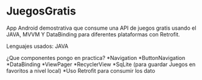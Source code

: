 # JuegosGratis
App Android demostrativa que consume una API de juegos gratis usando el JAVA, MVVM Y DataBinding para diferentes plataformas con Retrofit.

Lenguajes usados: JAVA

¿Que componentes pongo en practica? 
*Navigation 
*ButtonNavigation 
*DataBinding 
*ViewPager 
*RecyclerView 
*SqLite (para guardar Juegos en favoritos a nivel local) 
*Uso Retrofit para consumir los dato
